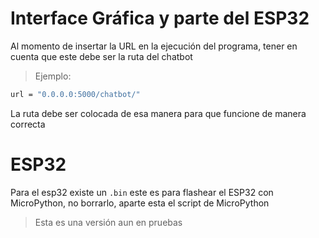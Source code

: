 # Interface Gráfica y parte del ESP32
Al momento de insertar la URL en la ejecución del programa, tener en cuenta que este debe ser la ruta del chatbot

> Ejemplo:
```bash
url = "0.0.0.0:5000/chatbot/"
```
La ruta debe ser colocada de esa manera para que funcione de manera correcta

# ESP32
Para el esp32 existe un `.bin` este es para flashear el ESP32 con MicroPython, no borrarlo, aparte esta el script de 
MicroPython

> Esta es una versión aun en pruebas